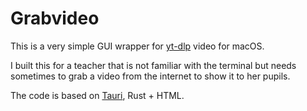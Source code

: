 # Grabvideo

This is a very simple GUI wrapper for [yt-dlp](https://github.com/yt-dlp/yt-dlp) video for macOS.

I built this for a teacher that is not familiar with the terminal but needs sometimes to grab a video from the internet to show it to her pupils.

The code is based on [Tauri](https://tauri.app/), Rust + HTML.

